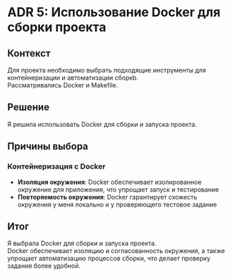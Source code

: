 # ADR 5: Использование Docker для сборки проекта

## Контекст

Для проекта необходимо выбрать подходящие инструменты для контейнеризации и автоматизации сборкb.  
Рассматривались Docker и Makefile.

## Решение

Я решила использовать Docker для сборки и запуска проекта.

## Причины выбора

### Контейнеризация с Docker

- **Изоляция окружения**: Docker обеспечивает изолированное окружение для приложения, что упрощает запуск и тестирование
- **Повторяемость окружения**: Docker гарантирует схожесть окружения у меня локально и у проверяющего тестовое задание

## Итог

Я выбрала Docker для сборки и запуска проекта.  
Docker обеспечивает изоляцию и согласованность окружения,
а также упрощает автоматизацию процессов сборки,
что делает проверку задания более удобной.
